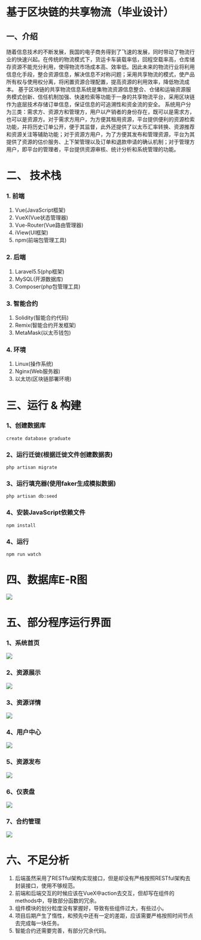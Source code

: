 # 基于区块链的共享物流（毕业设计）

## 一、介绍

随着信息技术的不断发展，我国的电子商务得到了飞速的发展，同时带动了物流行业的快速兴起。在传统的物流模式下，货运卡车装载率低，回程空载率高，仓库储存资源不能充分利用，使得物流市场成本高、效率低。因此未来的物流行业将利用信息化手段，整合资源信息，解决信息不对称问题；采用共享物流的模式，使产品所有权与使用权分离，将闲置资源合理配置，提高资源的利用效率，降低物流成本。
基于区块链的共享物流信息系统是集物流资源信息整合、仓储和运输资源服务模式创新、信任机制加强、快速检索等功能于一身的共享物流平台，采用区块链作为底层技术存储订单信息，保证信息的可追溯性和资金流的安全。
系统用户分为三类：需求方、资源方和管理方，用户以产销者的身份存在，既可以是需求方，也可以是资源方。对于需求方用户，为方便其租用资源，平台提供便利的资源检索功能，并将历史订单公开，便于其监督，此外还提供了以太币汇率转换、资源推荐和资源关注等辅助功能；对于资源方用户，为了方便其发布和管理资源，平台为其提供了资源的估价服务、上下架管理以及订单和退款申请的确认机制；对于管理方用户，即平台的管理者，平台提供资源审核、统计分析和系统管理的功能。


# 二、 技术栈

### 1. 前端

1. Vue(JavaScript框架)
2. VueX(Vue状态管理器)
3. Vue-Router(Vue路由管理器)
4. iView(UI框架)
5. npm(前端包管理工具)


### 2. 后端

1. Laravel5.5(php框架)
2. MySQL(开源数据库)
3. Composer(php包管理工具)


### 3. 智能合约

1. Solidity(智能合约代码)
2. Remix(智能合约开发框架)
3. MetaMask(以太币钱包)


### 4. 环境

1. Linux(操作系统)
2. Nginx(Web服务器)
3. 以太坊(区块链部署环境)


# 三、运行 & 构建

### 1、创建数据库
```
create database graduate
```

### 2、运行迁徙(根据迁徙文件创建数据表)
```
php artisan migrate
```

### 3、运行填充器(使用faker生成模拟数据)
```
php artisan db:seed
```

### 4、安装JavaScript依赖文件
```
npm install
```

### 4、运行
```
npm run watch
```

# 四、数据库E-R图
<img src="https://github.com/deng1234/Blockchain-based-shared-logistics/blob/master/img/数据库.jpg" />

# 五、部分程序运行界面

### 1、系统首页
<img src="https://github.com/deng1234/Blockchain-based-shared-logistics/blob/master/img/index.jpg" />

### 2、资源展示
<img src="https://github.com/deng1234/Blockchain-based-shared-logistics/blob/master/img/resource.jpg" />

### 3、资源详情
<img src="https://github.com/deng1234/Blockchain-based-shared-logistics/blob/master/img/info.jpg" />

### 4、用户中心
<img src="https://github.com/deng1234/Blockchain-based-shared-logistics/blob/master/img/user-info.jpg" />

### 5、资源发布
<img src="https://github.com/deng1234/Blockchain-based-shared-logistics/blob/master/img/createResource.jpg" />

### 6、仪表盘
<img src="https://github.com/deng1234/Blockchain-based-shared-logistics/blob/master/img/user-dashboard.jpg" />

### 7、合约管理
<img src="https://github.com/deng1234/Blockchain-based-shared-logistics/blob/master/img/contract-admin.jpg" />


# 六、不足分析
1. 后端虽然采用了RESTful架构实现接口，但是却没有严格按照RESTful架构去封装接口，使用不够规范。
2. 前端和后端交互的时候应该在VueX中action去交互，但却写在组件的methods中，导致部分函数的冗余。
3. 组件模块的划分粒度没有掌握好，导致有些组件过大，有些过小。
4. 项目后期产生了惰性，和预先中还有一定的差距，应该需要严格按照时间节点去完成每一块任务。
5. 智能合约还需要完善，有部分冗余代码。
